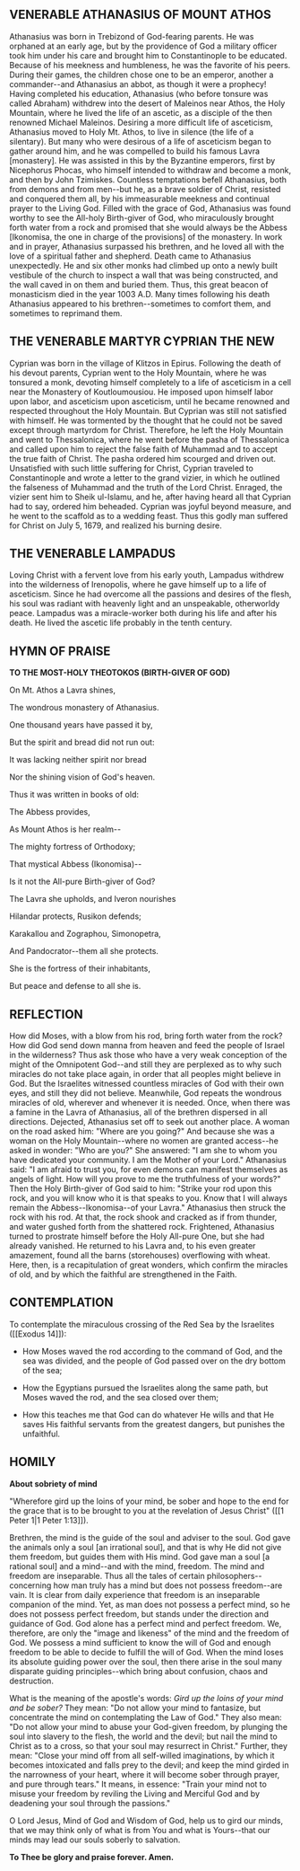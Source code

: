 ## VENERABLE ATHANASIUS OF MOUNT ATHOS

Athanasius was born in Trebizond of God-fearing parents. He was orphaned at an early age, but by the providence of God a military officer took him under his care and brought him to Constantinople to be educated. Because of his meekness and humbleness, he was the favorite of his peers. During their games, the children chose one to be an emperor, another a commander--and Athanasius an abbot, as though it were a prophecy! Having completed his education, Athanasius (who before tonsure was called Abraham) withdrew into the desert of Maleinos near Athos, the Holy Mountain, where he lived the life of an ascetic, as a disciple of the then renowned Michael Maleinos. Desiring a more difficult life of asceticism, Athanasius moved to Holy Mt. Athos, to live in silence (the life of a silentary). But many who were desirous of a life of asceticism began to gather around him, and he was compelled to build his famous Lavra [monastery]. He was assisted in this by the Byzantine emperors, first by Nicephorus Phocas, who himself intended to withdraw and become a monk, and then by John Tzimiskes. Countless temptations befell Athanasius, both from demons and from men--but he, as a brave soldier of Christ, resisted and conquered them all, by his immeasurable meekness and continual prayer to the Living God. Filled with the grace of God, Athanasius was found worthy to see the All-holy Birth-giver of God, who miraculously brought forth water from a rock and promised that she would always be the Abbess [Ikonomisa, the one in charge of the provisions] of the monastery. In work and in prayer, Athanasius surpassed his brethren, and he loved all with the love of a spiritual father and shepherd. Death came to Athanasius unexpectedly. He and six other monks had climbed up onto a newly built vestibule of the church to inspect a wall that was being constructed, and the wall caved in on them and buried them. Thus, this great beacon of monasticism died in the year 1003 A.D. Many times following his death Athanasius appeared to his brethren--sometimes to comfort them, and sometimes to reprimand them.  


## THE VENERABLE MARTYR CYPRIAN THE NEW

Cyprian was born in the village of Klitzos in Epirus. Following the death of his devout parents, Cyprian went to the Holy Mountain, where he was tonsured a monk, devoting himself completely to a life of asceticism in a cell near the Monastery of Koutloumousiou. He imposed upon himself labor upon labor, and asceticism upon asceticism, until he became renowned and respected throughout the Holy Mountain. But Cyprian was still not satisfied with himself. He was tormented by the thought that he could not be saved except through martyrdom for Christ. Therefore, he left the Holy Mountain and went to Thessalonica, where he went before the pasha of Thessalonica and called upon him to reject the false faith of Muhammad and to accept the true faith of Christ. The pasha ordered him scourged and driven out. Unsatisfied with such little suffering for Christ, Cyprian traveled to Constantinople and wrote a letter to the grand vizier, in which he outlined the falseness of Muhammad and the truth of the Lord Christ. Enraged, the vizier sent him to Sheik ul-Islamu, and he, after having heard all that Cyprian had to say, ordered him beheaded. Cyprian was joyful beyond measure, and he went to the scaffold as to a wedding feast. Thus this godly man suffered for Christ on July 5, 1679, and realized his burning desire.  


## THE VENERABLE LAMPADUS

Loving Christ with a fervent love from his early youth, Lampadus withdrew into the wilderness of Irenopolis, where he gave himself up to a life of asceticism. Since he had overcome all the passions and desires of the flesh, his soul was radiant with heavenly light and an unspeakable, otherworldy peace. Lampadus was a miracle-worker both during his life and after his death. He lived the ascetic life probably in the tenth century.  


## HYMN OF PRAISE

**TO THE MOST-HOLY THEOTOKOS (BIRTH-GIVER OF GOD)**

On Mt. Athos a Lavra shines,

The wondrous monastery of Athanasius.

One thousand years have passed it by,

But the spirit and bread did not run out:

It was lacking neither spirit nor bread

Nor the shining vision of God's heaven.

Thus it was written in books of old:

The Abbess provides,

As Mount Athos is her realm--

The mighty fortress of Orthodoxy;

That mystical Abbess (Ikonomisa)--

Is it not the All-pure Birth-giver of God?

The Lavra she upholds, and Iveron nourishes

Hilandar protects, Rusikon defends;

Karakallou and Zographou, Simonopetra,

And Pandocrator--them all she protects.

She is the fortress of their inhabitants,

But peace and defense to all she is.  


## REFLECTION

How did Moses, with a blow from his rod, bring forth water from the rock? How did God send down manna from heaven and feed the people of Israel in the wilderness? Thus ask those who have a very weak conception of the might of the Omnipotent God--and still they are perplexed as to why such miracles do not take place again, in order that all peoples might believe in God. But the Israelites witnessed countless miracles of God with their own eyes, and still they did not believe. Meanwhile, God repeats the wondrous miracles of old, wherever and whenever it is needed. Once, when there was a famine in the Lavra of Athanasius, all of the brethren dispersed in all directions. Dejected, Athanasius set off to seek out another place. A woman on the road asked him: "Where are you going?" And because she was a woman on the Holy Mountain--where no women are granted access--he asked in wonder: "Who are you?" She answered: "I am she to whom you have dedicated your community. I am the Mother of your Lord." Athanasius said: "I am afraid to trust you, for even demons can manifest themselves as angels of light. How will you prove to me the truthfulness of your words?" Then the Holy Birth-giver of God said to him: "Strike your rod upon this rock, and you will know who it is that speaks to you. Know that I will always remain the Abbess--Ikonomisa--of your Lavra." Athanasius then struck the rock with his rod. At that, the rock shook and cracked as if from thunder, and water gushed forth from the shattered rock. Frightened, Athanasius turned to prostrate himself before the Holy All-pure One, but she had already vanished. He returned to his Lavra and, to his even greater amazement, found all the barns (storehouses) overflowing with wheat. Here, then, is a recapitulation of great wonders, which confirm the miracles of old, and by which the faithful are strengthened in the Faith.  


## CONTEMPLATION

To contemplate the miraculous crossing of the Red Sea by the Israelites ([[Exodus 14]]):

- How Moses waved the rod according to the command of God, and the sea was divided, and the people of God passed over on the dry bottom of the sea;

- How the Egyptians pursued the Israelites along the same path, but Moses waved the rod, and the sea closed over them;

- How this teaches me that God can do whatever He wills and that He saves His faithful servants from the greatest dangers, but punishes the unfaithful.  


## HOMILY

**About sobriety of mind**

"Wherefore gird up the loins of your mind, be sober and hope to the end for the grace that is to be brought to you at the revelation of Jesus Christ" ([[1 Peter 1|1 Peter 1:13]]).

Brethren, the mind is the guide of the soul and adviser to the soul. God gave the animals only a soul [an irrational soul], and that is why He did not give them freedom, but guides them with His mind. God gave man a soul [a rational soul] and a mind--and with the mind, freedom. The mind and freedom are inseparable. Thus all the tales of certain philosophers--concerning how man truly has a mind but does not possess freedom--are vain. It is clear from daily experience that freedom is an inseparable companion of the mind. Yet, as man does not possess a perfect mind, so he does not possess perfect freedom, but stands under the direction and guidance of God. God alone has a perfect mind and perfect freedom. We, therefore, are only the "image and likeness" of the mind and the freedom of God. We possess a mind sufficient to know the will of God and enough freedom to be able to decide to fulfill the will of God. When the mind loses its absolute guiding power over the soul, then there arise in the soul many disparate guiding principles--which bring about confusion, chaos and destruction.

What is the meaning of the apostle's words: _Gird up the loins of your mind and be sober?_ They mean: "Do not allow your mind to fantasize, but concentrate the mind on contemplating the Law of God." They also mean: "Do not allow your mind to abuse your God-given freedom, by plunging the soul into slavery to the flesh, the world and the devil; but nail the mind to Christ as to a cross, so that your soul may resurrect in Christ." Further, they mean: "Close your mind off from all self-willed imaginations, by which it becomes intoxicated and falls prey to the devil; and keep the mind girded in the narrowness of your heart, where it will become sober through prayer, and pure through tears." It means, in essence: "Train your mind not to misuse your freedom by reviling the Living and Merciful God and by deadening your soul through the passions."

O Lord Jesus, Mind of God and Wisdom of God, help us to gird our minds, that we may think only of what is from You and what is Yours--that our minds may lead our souls soberly to salvation.

**To Thee be glory and praise forever. Amen.**
